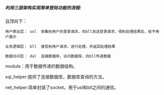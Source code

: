 ##### 利用三层架构实现简单登陆功能的流程:

自顶向下：

    用户表达层： usl  收集到用户的登录请求，向bll发送登录请求，得到处理结果后，给予用户展示

    业务逻辑层： bll  接受到用户请求，进行处理，并返回处理结果

    数据访问层： dal  连接数据库，访问数据库，向bll传递数据

module：用于数据传递的数据结构。

sql_helper:提供了连接数据库，数据库查询的方法。

net_helper:简单封装了socket。用于usl和bll之间的通信。
